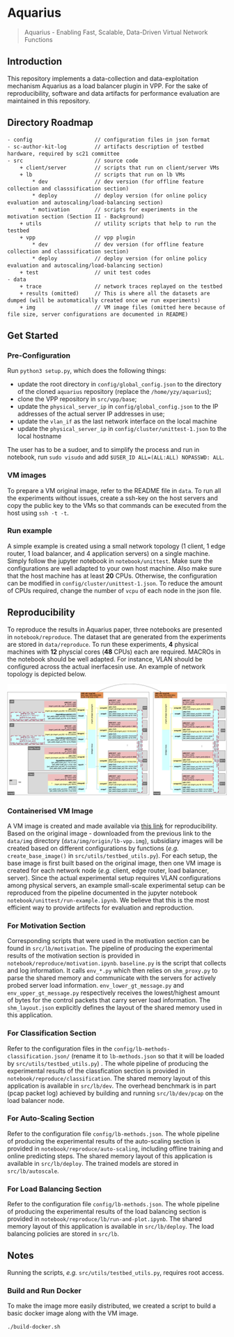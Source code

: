 # Aquarius

> Aquarius - Enabling Fast, Scalable, Data-Driven Virtual Network Functions

## Introduction

This repository implements a data-collection and data-exploitation mechanism Aquarius as a load balancer plugin in VPP. 
For the sake of reproducibility, software and data artifacts for performance evaluation are maintained in this repository.

## Directory Roadmap

```
- config                    // configuration files in json format        
- sc-author-kit-log         // artifacts description of testbed hardware, required by sc21 committee
- src                       // source code
    + client/server         // scripts that run on client/server VMs
    + lb                    // scripts that run on lb VMs
        * dev               // dev version (for offline feature collection and classsification section)
        * deploy            // deploy version (for online policy evaluation and autoscaling/load-balancing section)
        * motivation        // scripts for experiments in the motivation section (Section II - Background)
    + utils                 // utility scripts that help to run the testbed
    + vpp                   // vpp plugin
        * dev               // dev version (for offline feature collection and classsification section)
        * deploy            // deploy version (for online policy evaluation and autoscaling/load-balancing section)
    + test                  // unit test codes
- data                      
    + trace                 // network traces replayed on the testbed
    + results (omitted)     // This is where all the datasets are dumped (will be automatically created once we run experiments)
    + img                   // VM image files (omitted here because of file size, server configurations are documented in README)
```

## Get Started

### Pre-Configuration

Run `python3 setup.py`, which does the following things:
- update the root directory in `config/global_config.json` to the directory of the cloned `aquarius` repository (replace the `/home/yzy/aquarius`);
- clone the VPP repository in `src/vpp/base`;
- update the `physical_server_ip` in `config/global_config.json` to the IP addresses of the actual server IP addresses in use;
- update the `vlan_if` as the last network interface on the local machine
- update the `physical_server_ip` in `config/cluster/unittest-1.json` to the local hostname

The user has to be a sudoer, and to simplify the process and run in notebook, run `sudo visudo` and add `$USER_ID ALL=(ALL:ALL) NOPASSWD: ALL`.

### VM images

To prepare a VM original image, refer to the README file in `data`. To run all the experiments without issues, create a ssh-key on the host servers and copy the public key to the VMs so that commands can be executed from the host using `ssh -t -t`.

### Run example

A simple example is created using a small network topology (1 client, 1 edge router, 1 load balancer, and 4 application servers) on a single machine. 
Simply follow the jupyter notebook in `notebook/unittest`. 
Make sure the configurations are well adapted to your own host machine. Also make sure that the host machine has at least **20** CPUs. 
Otherwise, the configuration can be modified in `config/cluster/unittest-1.json`. 
To reduce the amount of CPUs required, change the number of `vcpu` of each node in the json file.

## Reproducibility

To reproduce the results in Aquarius paper, three notebooks are presented in `notebook/reproduce`. 
The dataset that are generated from the experiments are stored in `data/reproduce`. 
To run these experiments, **4** physical machines with **12** physcial cores (**48** CPUs) each are required. 
MACROs in the notebook should be well adapted. For instance, VLAN should be configured across the actual inerfacesin use. 
An example of network topology is depicted below.

![Multi-server Topology](data/figures/testbed-topo-vlan.png)

### Containerised VM Image

A VM image is created and made available via [this link](https://cisco.box.com/s/ugwsfa1431kx9drgdwwijxkng87vwsxp) for reproducibility.
Based on the original image - downloaded from the previous link to the `data/img` directory (`data/img/origin/lb-vpp.img`), subsidiary images will be created based on different configurations by functions (_e.g._ `create_base_image()` in `src/utils/testbed_utils.py`).
For each setup, the base image is first built based on the original image, then one VM image is created for each network node (_e.g._ client, edge router, load balancer, server).
Since the actual experimental setup requires VLAN configurations among physical servers, an example small-scale experimental setup can be reproduced from the pipeline documented in the jupyter notebook `notebook/unittest/run-example.ipynb`.
We believe that this is the most efficient way to provide artifects for evaluation and reproduction.

### For Motivation Section

Corresponding scripts that were used in the motivation section can be found in `src/lb/motivation`.
The pipeline of producing the experimental results of the motivation section is provided in `notebook/reproduce/motivation.ipynb`.
`baseline.py` is the script that collects and log information.
It calls `env_*.py` which then relies on `shm_proxy.py` to parse the shared memory and communicate with the servers for actively probed server load information.
`env_lower_gt_message.py` and `env_upper_gt_message.py` respectively receives the lowest/highest amount of bytes for the control packets that carry server load information.
The `shm_layout.json` explicitly defines the layout of the shared memory used in this application.

### For Classification Section

Refer to the configuration files in the `config/lb-methods-classification.json/` (rename it to `lb-methods.json` so that it will be loaded by `src/utils/testbed_utils.py`) .
The whole pipeline of producing the experimental results of the classfication section is provided in `notebook/reproduce/classification`.
The shared memory layout of this application is available in `src/lb/dev`.
The overhead benchmark is in part (pcap packet log) achieved by building and running `src/lb/dev/pcap` on the load balancer node.
### For Auto-Scaling Section

Refer to the configuration file `config/lb-methods.json`.
The whole pipeline of producing the experimental results of the auto-scaling section is provided in `notebook/reproduce/auto-scaling`, including offline training and online predicting steps.
The shared memory layout of this application is available in `src/lb/deploy`.
The trained models are stored in `src/lb/autoscale`.

### For Load Balancing Section

Refer to the configuration file `config/lb-methods.json`.
The whole pipeline of producing the experimental results of the load balancing section is provided in `notebook/reproduce/lb/run-and-plot.ipynb`.
The shared memory layout of this application is available in `src/lb/deploy`.
The load balancing policies are stored in `src/lb`.

## Notes

Running the scripts, _e.g._ `src/utils/testbed_utils.py`, requires root access.

### Build and Run Docker

To make the image more easily distributed, we created a script to build a basic docker image along with the VM image.

```sh
./build-docker.sh
```